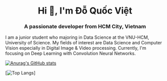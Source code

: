 <h1 align="center">Hi 👋, I'm Đỗ Quốc Việt</h1>
<h3 align="center">A passionate developer from HCM City, Vietnam</h3>

I am a junior student who majoring in Data Science at the VNU-HCM, University of Science. 
My fields of interest are Data Science and Computer Vision especially in Digital Image & Video processing. Currently, I'm focusing on Deep Learning with Convolution Neural Networks. 

[![Anurag's GitHub stats](https://github-readme-stats.vercel.app/api?username=vietdoo)](https://github.com/anuraghazra/github-readme-stats)

[![Top Langs](https://github-readme-stats.vercel.app/api/top-langs/?username=vietdoo&exclude_repo=ML_Notebook,blog-vietdoo.ml,The-Best-ML-Classification)]
